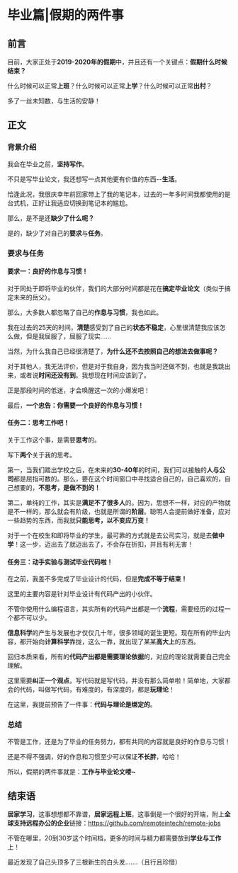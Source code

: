

# 毕业篇|假期的两件事

## 前言

目前，大家正处于**2019-2020年的假期**中，并且还有一个关键点：**假期什么时候结束？**

什么时候可以正常**上班**？什么时候可以正常**上学**？什么时候可以正常**出村**？

多了一丝未知数，与生活的安静！



## 正文

### 背景介绍

我会在毕业之前，**坚持写作**。

不只是写毕业论文，我还想写一点其他更有价值的东西--**生活**。

恰逢此况，我很庆幸年前回家带上了我的笔记本，过去的一年多时间我都使用的是台式机，正好让我适应切换到笔记本的尴尬。

那么，是不是还**缺少了什么呢？**

是的，缺少了对自己的**要求**与**任务**。



### 要求与任务

#### 要求一：良好的作息与习惯！

对于同处于即将毕业的伙伴，我们的大部分时间都是花在**搞定毕业论文**（类似于搞定未来的岳父）。

那么，大多数人都忽略了自己的**作息与习惯**，我也如此。

我在过去的25天的时间，**清楚**感受到了自己的**状态不稳定**，心里很清楚我应该怎么做，但是我屈服了，屈服了现实......

当然，为什么我自己已经很清楚了，**为什么还不去按照自己的想法去做事呢？**

对于其他人，我无法评价，但是对于我自身，因为我当时还做不到，也就是我跳出来，或者说**时间还没有到**。我想现在时间应该到了。

正是那段时间的低迷，才会唤醒这一次的小爆发吧！

最后，**一个忠告：你需要一个良好的作息与习惯！**



#### 任务二：思考工作吧！

关于工作这个事，是需要**思考**的。

写下**两个**关于我的思考。

第一，当我们踏出学校之后，在未来的**30-40年**的时间，我们可以接触的**人与公司**都是屈指可数的。那么，要在这个时间窗口中寻找适合自己的，自己喜欢的，自己想要的，**不思考，是做不到的！**

第二，单纯的工作，其实是**满足不了很多人**的。因为，思想不一样，对应的产物就是不一样的，那么就会有阶级，也就是所谓的**阶层**。聪明人会提前做好准备，应对一些趋势的东西，而我就**只能思考，以不变应万变！**

对于一个在校生和即将毕业的学生，最可靠的方式就是去公司实习，就是去**做中学**！这一步，迈出去了就迈出去了，不会存在折扣，并且有利无害！





#### 任务三：动手实验与测试毕业代码啦！

在之前，我差不多完成了毕业设计的代码，但是**完成不等于结束！**

这里的主要内容是针对毕业设计有代码产出的小伙伴。

不管你使用什么编程语言，其实所有的代码产出都是一个**流程**，需要经历的过程一个都不可以少。

**信息科学**的产生与发展也才仅仅几十年，很多领域的诞生更短。现在所有的毕业内容，都开始向**计算科学**靠拢，这么一靠，就出现了某某**高大上**的东西。

回归本质来看，所有的**代码产出都是需要理论依据**的，对应的理论就需要自己完全理解。

这里需要**纠正一个观点**，写代码就是写代码，并没有那么简单啦！简单地，大家都会的代码，叫做写代码，有难度的，有深度的，都是**玩理论**！

在这里，我提前预告了一件事：**代码与理论是绑定的**。





### 总结

不管是工作，还是为了毕业的任务努力，都有共同的内容就是良好的作息与习惯！

还是不得不强调，好的作息和习惯至少可以保证**不长胖**，哈哈！

所以，假期的两件事就是：**工作与毕业论文喽~**



## 结束语

**居家学习**，这事想想都不靠谱，**居家远程上班**，这事倒是一个很好的开端，附上**全球支持远程办公的企业**链接：https://github.com/remoteintech/remote-jobs

不管在哪里，20到30岁这个时间档，更多的时间与精力都需要放到**学业与工作**上！

最近发现了自己头顶多了三根新生的白头发.......（且行且珍惜）






